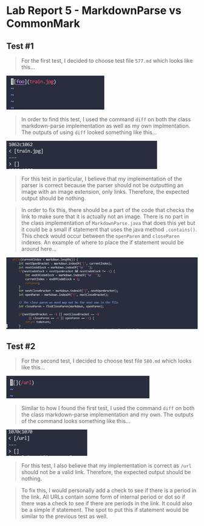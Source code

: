 # Lab Report 5 - MarkdownParse vs CommonMark

## Test #1

>For the first test, I decided to choose test file `577.md` which looks like this...

![test 577](Lab-Report-5-Photos\1.png)

>In order to find this test, I used the command `diff` on both the class markdown-parse implementation as well as my own implmentation. The outputs of using `diff` looked something like this...

![test 577 outputs](Lab-Report-5-Photos\2.png)

>For this test in particular, I believe that my implementation of the parser is correct because the parser should not be outputting an image with an image extension, only links. Therefore, the expected output should be nothing. 

>In order to fix this, there should be a part of the code that checks the link to make sure that it is actually not an image. There is no part in the class implementation of `MarkdownParse.java` that does this yet but it could be a small if statement that uses the java method `.contains()`. This check would occur between the `openParen` and `closeParen` indexes. An example of where to place the if statement would be around here...

![example spot](Lab-Report-5-Photos\5.png)

## Test #2

>For the second test, I decided to choose test file `580.md` which looks like this...

![test 580](Lab-Report-5-Photos/3.png)

>Similar to how I found the first test, I used the command `diff` on both the class markdown-parse implementation and my own. The outputs of the command looks something like this...

![test 580 ouputs](Lab-Report-5-Photos/4.png)

>For this test, I also believe that my implementation is correct as `/url` should not be a valid link. Therefore, the expected output should be nothing. 

>To fix this, I would personally add a check to see if there is a period in the link. All URLs contain some form of internal period or dot so if there was a check to see if there are periods in the link. It could also be a simple if statement. The spot to put this if statement would be similar to the previous test as well. 
